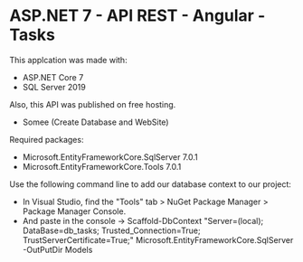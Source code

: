 # ASP.NET 7 - API REST - Angular - Tasks

This applcation was made with:
- ASP.NET Core 7
- SQL Server 2019

Also, this API was published on free hosting.
- Somee (Create Database and WebSite)

Required packages:
- Microsoft.EntityFrameworkCore.SqlServer 7.0.1
- Microsoft.EntityFrameworkCore.Tools 7.0.1

Use the following command line to add our database context to our project:
- In Visual Studio, find the "Tools" tab > NuGet Package Manager > Package Manager Console.
- And paste in the console -> Scaffold-DbContext "Server=(local); DataBase=db_tasks; Trusted_Connection=True; TrustServerCertificate=True;" Microsoft.EntityFrameworkCore.SqlServer -OutPutDir Models